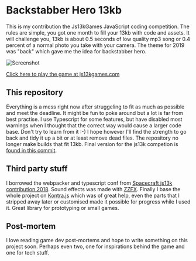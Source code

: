 # Backstabber Hero 13kb
This is my contribution the Js13kGames JavaScript coding competition. The rules are simple, you got one month to fill your 13kb with code and assets. It will challenge you, 13kb is about 0.5 seconds of low quality mp3 song or 0.4 percent of a normal photo you take with your camera. The theme for 2019 was "back" which gave me the idea for backstabber hero.

![Screenshot](https://raw.githubusercontent.com/nkholski/backstabberhero/master/gitscreenshot.png)

[Click here to play the game at js13kgames.com](https://js13kgames.com/entries/backstabber-hero)

## This repository
Everything is a mess right now after struggeling to fit as much as possible and meet the deadline. It might be fun to poke around but a lot is far from best practise. I use Typescript for some features, but have disabled most warnings when I thought that the correct way would cause a larger code base. Don't try to learn from it :-) I hope however I'll find the strength to go back and tidy it up a bit or at least remove dead files.
The repository no longer make builds that fit 13kb. Final version for the js13k competion is [found in this commit](https://github.com/nkholski/backstabberhero/tree/ebae80f1c454ed3e56bf676edbbb5fa2663d33f1).

## Third party stuff
I borrowed the webpacker and typescript conf from [Spacecraft js13k contribution 2018](https://github.com/tricsi/spacecraft). Sound effects was made with [ZZFX](https://zzfx.3d2k.com/). Finally I base the whole project on [Kontra.js](https://straker.github.io/kontra/) which was of great help, even the parts that I stripped away later or customised made it possible for progress while I used it. Great library for prototyping or small games.

## Post-mortem
I love reading game dev post-mortems and hope to write something on this project soon. Perhaps even two, one for inspirations behind the game and one for tech stuff.
